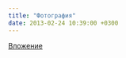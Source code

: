 ```yaml
---
title: "Фотография"
date: 2013-02-24 10:39:00 +0300
---
```



[Вложение](https://vk.com/photo41076938_298910883)
